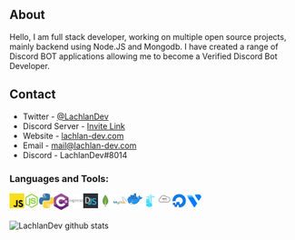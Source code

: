 ## About
Hello, I am full stack developer, working on multiple open source projects, mainly backend using Node.JS and Mongodb. I have created a range of Discord BOT applications allowing me to become a Verified Discord Bot Developer.

## Contact
* Twitter - [@LachlanDev](https://twitter.com/LachlanDev)
* Discord Server - [Invite Link](https://discord.com/invite/w7B5nKB)
* Website - [lachlan-dev.com](https://lachlan-dev.com/)
* Email - mail@lachlan-dev.com
* Discord - LachlanDev#8014

### Languages and Tools:
<img align="left" alt="Javascript" width="26px" src="./content/js.png"/>
<img align="left" alt="NodeJS" width="26px" src="./content/node-js.png"/>
<img align="left" alt="Python" width="26px" src="./content/python.png"/>
<img align="left" alt="C#" width="26px" src="./content/csharp.png"/>
<img align="left" alt="express" width="26px" src="./content/express.png"/>
<img align="left" alt="discordjs" width="26px" src="./content/discord-js.png"/>
<img align="left" alt="mongodb" width="26px" src="./content/mongo-logo.png"/>
<img align="left" alt="mysql" width="26px" src="./content/mysql.png"/>
<img align="left" alt="docker" width="26px" src="./content/docker.png"/>
<img align="left" alt="portainer" width="26px" src="./content/portainer.png"/>
<img align="left" alt="aws" width="26px" src="./content/aws.png"/>
<img align="left" alt="digitalocean" width="26px" src="./content/digitalocean.png"/>
<img align="left" alt="vultr" width="26px" src="./content/vultr.png"/>

</br>
</br>

![LachlanDev github stats](https://github-readme-stats.vercel.app/api?username=LachlanDev&show_icons=true&theme=radical&include_all_commits=true&count_private=true)
